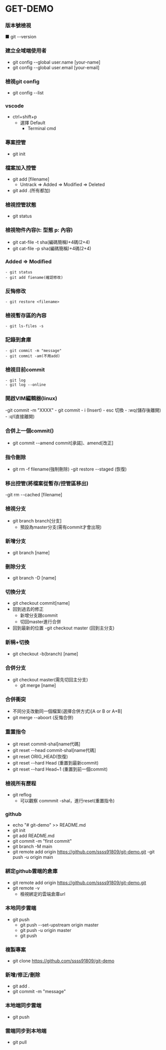 # GET-DEMO

### 版本號檢視
■ git --version


### 建立全域端使用者

- git config --global user.name [your-name]
- git config --global user.email [your-email]


### 檢視git config

- git config --list

### vscode

- ctrl+shift+p
    - 選擇 Default
        - Terminal cmd

### 專案控管

- git init


### 檔案加入控管

- git add [filename]
	- Untrack => Added => Modified => Deleted
- git add .(所有都加)

### 檢視控管狀態

- git status

### 檢視物件內容(t: 型態 p: 內容)

- git cat-file -t sha(編碼簡稱)+4碼(2+4)
- git cat-file -p sha(編碼簡稱)+4碼(2+4)


### Added => Modified
	- git status
	- git add fiename(確認修改)

### 反悔修改 
	- git restore <filename>

### 檢視暫存區的內容
	- git ls-files -s

### 記錄到倉庫
	- git commit -m "message"
	- git commit -am(不用add)

### 檢視目前commit	
	- git log
	- git log --online

### 開啟VIM編輯器(linux)
-git commit -m "XXXX"
	- git commit
		- i (Insert)
		- esc 切換
			- :wq(儲存後離開)
			- :q!(直接離開)

### 合併上一個commit()
- git commit --amend commit[承諾]、amend[改正]

### 指令刪除
- git rm -f filename(強制刪除)
	-git restore --staged <filename>(恢復)

### 移出控管(將檔案從暫存/控管區移出)
-git rm --cached [filename]

### 檢視分支	
- git branch branch[分支]
	- 預設為master分支(需有commit才會出現)

### 新增分支
- git branch [name]


### 刪除分支
- git branch -D [name]


### 切換分支
- git checkout  commit[name]
- 回到過去的修正
	- 新增分支跟commit
	- 切回master進行合併
- 回到最新的位置
	-git checkout master (回到主分支)

### 新稱+切換
- git checkout -b(branch) [name]


### 合併分支 
-  git checkout master(需先切回主分支)
	- git merge [name]


### 合併衝突
- 不同分支改動同一個檔案(選擇合併方式)[A or B or A+B]
- git merge --aboort (反悔合併)



### 重置指令
- git reset commit-shal[name代碼]
- git reset --head commit-shal[name代碼]
- git reset ORIG_HEAD(恢復)
- git reset --hard Head (重置到最新commit)
- git reset --hard Head~1 (重置到前一個commit)


### 檢視所有歷程
- git reflog
	- 可以觀察 commmit -shal，進行reset(重置指令)

### github
- echo "# git-demo" >> README.md
- git init
- git add README.md
- git commit -m "first commit"
- git branch -M main
- git remote add origin https://github.com/ssss91809/git-demo.git
-git push -u origin main

### 綁定github雲端的倉庫
- git remote add origin https://github.com/ssss91809/git-demo.git
- git remote -v
	- 檢視綁定的雲端倉庫url

### 本地同步雲端
- git push
	- git push --set-upstream origin master
	- git push -u origin master
	- git push

### 複製專案
- git clone https://github.com/ssss91809/git-demo


### 新增/修正/刪除
- git add .
- git commit -m "message"

### 本地端同步雲端
- git push

### 雲端同步到本地端
- git pull
